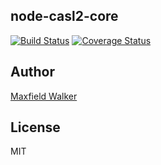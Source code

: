 ## node-casl2-core

[![Build Status](https://travis-ci.org/node-casl2-comet2/node-casl2-core.svg?branch=master)](https://travis-ci.org/node-casl2-comet2/node-casl2-core)
[![Coverage Status](https://coveralls.io/repos/github/node-casl2-comet2/node-casl2-core/badge.svg?branch=master)](https://coveralls.io/github/node-casl2-comet2/node-casl2-core?branch=master)

## Author
[Maxfield Walker](https://github.com/MaxfieldWalker)

## License
MIT
